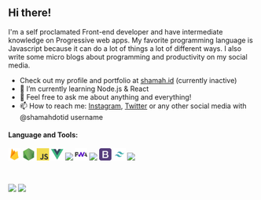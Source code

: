 ## Hi there!

I'm a self proclamated Front-end developer and have intermediate knowledge on Progressive web apps. My favorite programming language is Javascript because it can do a lot of things a lot of different ways. I also write some micro blogs about programming and productivity on my social media.

- Check out my profile and portfolio at [shamah.id](https://shamah.id) (currently inactive)
- 📖 I’m currently learning Node.js & React
- 💬 Feel free to ask me about anything and everything!
- 📫 How to reach me: [Instagram](https://instagram.com/shamahdotid), [Twitter](https://twitter.com/shamahdotid) or any other social media with @shamahdotid username
#### Language and Tools:

<code><img height="25" src="https://raw.githubusercontent.com/github/explore/80688e429a7d4ef2fca1e82350fe8e3517d3494d/topics/firebase/firebase.png"></code>
<code><img height="25" src="https://raw.githubusercontent.com/github/explore/80688e429a7d4ef2fca1e82350fe8e3517d3494d/topics/nodejs/nodejs.png"></code>
<code><img height="25" src="https://raw.githubusercontent.com/github/explore/80688e429a7d4ef2fca1e82350fe8e3517d3494d/topics/javascript/javascript.png"></code>
<code><img height="25" src="https://raw.githubusercontent.com/github/explore/80688e429a7d4ef2fca1e82350fe8e3517d3494d/topics/vue/vue.png"></code>
<code><img height="25" src="https://cdn.svgporn.com/logos/webpack.svg"></code>
<code><img height="25" src="https://raw.githubusercontent.com/github/explore/80688e429a7d4ef2fca1e82350fe8e3517d3494d/topics/pwa/pwa.png"></code>
<code><img height="25" src="https://cdn.svgporn.com/logos/sass.svg"></code>
<code><img height="25" src="https://raw.githubusercontent.com/github/explore/80688e429a7d4ef2fca1e82350fe8e3517d3494d/topics/bootstrap/bootstrap.png"></code>
<code><img height="25" src="https://raw.githubusercontent.com/github/explore/80688e429a7d4ef2fca1e82350fe8e3517d3494d/topics/tailwind/tailwind.png"></code>
<code><img height="25" src="https://cdn.svgporn.com/logos/visual-studio-code.svg"></code>

<br>
<p>
<img src="https://github-readme-stats.vercel.app/api?username=shamahdotid&show_icons=true" height=180 />
<img src="https://github-readme-stats.vercel.app/api/top-langs/?username=shamahdotid&layout=compact" height=180 />
</p>
